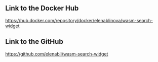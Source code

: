 ## Link to the Docker Hub

https://hub.docker.com/repository/docker/elenablinova/wasm-search-widget


## Link to the GitHub

https://github.com/elenabli/wasm-search-widget
